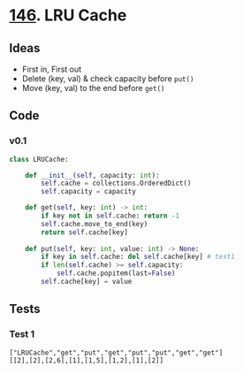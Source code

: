 # [146](https://leetcode.com/problems/lru-cache/). LRU Cache

## Ideas
 
* First in, First out
* Delete (key, val) & check capacity before `put()`
* Move (key, val) to the end before `get()`

## Code 

### v0.1 

``` python 
class LRUCache:

    def __init__(self, capacity: int):
        self.cache = collections.OrderedDict()
        self.capacity = capacity

    def get(self, key: int) -> int:
        if key not in self.cache: return -1 
        self.cache.move_to_end(key)
        return self.cache[key]
        
    def put(self, key: int, value: int) -> None:
        if key in self.cache: del self.cache[key] # test1
        if len(self.cache) >= self.capacity: 
            self.cache.popitem(last=False)
        self.cache[key] = value
```

## Tests

### Test 1 

```
["LRUCache","get","put","get","put","put","get","get"]
[[2],[2],[2,6],[1],[1,5],[1,2],[1],[2]]
```
